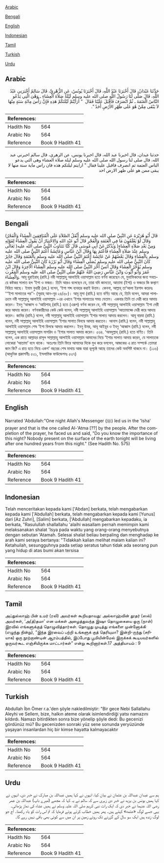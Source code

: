 [Arabic](#arabic)

[Bengali](#bengali)

[English](#english)

[Indonesian](#indonesian)

[Tamil](#tamil)

[Turkish](#turkish)

[Urdu](#urdu)

## Arabic


<div dir="rtl" lang="ar" style={{fontSize:'larger',backgroundColor:'#f8f9fa',padding:20}}>
حَدَّثَنَا عَبْدَانُ، قَالَ أَخْبَرَنَا عَبْدُ اللَّهِ، قَالَ أَخْبَرَنَا يُونُسُ، عَنِ الزُّهْرِيِّ، قَالَ سَالِمٌ أَخْبَرَنِي عَبْدُ اللَّهِ، قَالَ صَلَّى لَنَا رَسُولُ اللَّهِ صلى الله عليه وسلم لَيْلَةً صَلاَةَ الْعِشَاءِ ـ وَهْىَ الَّتِي يَدْعُو النَّاسُ الْعَتَمَةَ ـ ثُمَّ انْصَرَفَ فَأَقْبَلَ عَلَيْنَا فَقَالَ ‏ "‏ أَرَأَيْتُمْ لَيْلَتَكُمْ هَذِهِ فَإِنَّ رَأْسَ مِائَةِ سَنَةٍ مِنْهَا لاَ يَبْقَى مِمَّنْ هُوَ عَلَى ظَهْرِ الأَرْضِ أَحَدٌ ‏"‏‏.‏
</div>
<div style={{backgroundColor:'#f8f9fa',padding:20, marginBottom: 10}}><table> <thead> <tr> <th>References:</th> <th></th> </tr> </thead> <tbody><tr><td>Hadith No</td><td>564</td></tr><tr><td>Arabic No</td><td>564</td></tr><tr><td>Reference</td><td>Book 9 Hadith 41</td></tr></tbody></table></div>


<div dir="rtl" lang="ar" style={{fontSize:'larger',backgroundColor:'#f8f9fa',padding:20}}>
حدثنا عبدان، قال اخبرنا عبد الله، قال اخبرنا يونس، عن الزهري، قال سالم اخبرني عبد الله، قال صلى لنا رسول الله صلى الله عليه وسلم ليلة صلاة العشاء وهى التي يدعو الناس العتمة ثم انصرف فاقبل علينا فقال " ارايتم ليلتكم هذه فان راس ماية سنة منها لا يبقى ممن هو على ظهر الارض احد
</div>
<div style={{backgroundColor:'#f8f9fa',padding:20, marginBottom: 10}}><table> <thead> <tr> <th>References:</th> <th></th> </tr> </thead> <tbody><tr><td>Hadith No</td><td>564</td></tr><tr><td>Arabic No</td><td>564</td></tr><tr><td>Reference</td><td>Book 9 Hadith 41</td></tr></tbody></table></div>

## Bengali


<div dir="ltr" lang="bn" style={{fontSize:'larger',backgroundColor:'#f8f9fa',padding:20}}>
(قَالَ أَبُو هُرَيْرَةَ عَنِ النَّبِيِّ صلى الله عليه وسلم أَثْقَلُ الصَّلاَةِ عَلَى الْمُنَافِقِينَ الْعِشَاءُ وَالْفَجْرُ وَقَالَ لَوْ يَعْلَمُونَ مَا فِي الْعَتَمَةِ وَالْفَجْرِ قَالَ أَبُو عَبْد اللهِ وَالِاخْتِيَارُ أَنْ يَقُولَ الْعِشَاءُ لِقَوْلِهِ تَعَالَى )وَمِنْ بَعْدِ صَلاَةِ الْعِشَاءِ( وَيُذْكَرُ عَنْ أَبِي مُوسَى قَالَ كُنَّا نَتَنَاوَبُ النَّبِيَّ صلى الله عليه وسلم عِنْدَ صَلاَةِ الْعِشَاءِ فَأَعْتَمَ بِهَا وَقَالَ ابْنُ عَبَّاسٍ وَعَائِشَةُ أَعْتَمَ النَّبِيُّ صلى الله عليه وسلم بِالْعِشَاءِ وَقَالَ بَعْضُهُمْ عَنْ عَائِشَةَ أَعْتَمَ النَّبِيُّ صلى الله عليه وسلم بِالْعَتَمَةِ وَقَالَ جَابِرٌ كَانَ النَّبِيُّ صلى الله عليه وسلم يُصَلِّي الْعِشَاءَ وَقَالَ أَبُو بَرْزَةَ كَانَ النَّبِيُّ صلى الله عليه وسلم يُؤَخِّرُ الْعِشَاءَ وَقَالَ أَنَسٌ أَخَّرَ النَّبِيُّ صلى الله عليه وسلم الْعِشَاءَ الْآخِرَةَ وَقَالَ ابْنُ عُمَرَ وَأَبُو أَيُّوبَ وَابْنُ عَبَّاسٍ رَضِيَ اللهُ عَنْهُمْ صَلَّى النَّبِيُّ صلى الله عليه وسلم الْمَغْرِبَ وَالْعِشَاءَ. আবূ হুরাইরাহ্ (রাযি.) নবী সাল্লাল্লাহু আলাইহি ওয়াসাল্লাম হতে বর্ণনা করেছেন যে, মুনাফিকদের জন্য সবচেয়ে কষ্টকর সালাত হল ‘ইশা ও ফজর। তিনি আরও বলেছেন যে, তারা যদি জানতো, আতামা (ইশা) ও ফজরে কি কল্যাণ নিহিত আছে। ইমাম বুখারী (রহ.) বলেন, ‘ইশা শব্দ ব্যবহার করাই উত্তম। কেননা, আল্লাহ্ তা‘আলা ইরশাদ করেনঃ ‘‘‘ইশা সালাতের পর’’- (সূরাহ্ আন-নূর ২৪/৫৮)। আবূ মূসা (রাযি.) হতে বর্ণিত আছে যে, তিনি বলেন, আমরা পালাক্রমে নবী সাল্লাল্লাহু আলাইহি ওয়াসাল্লাম -এর এখানে ‘ইশার সালাতের সময় যেতাম। একবার তিনি তা দেরী করে আদায় করেন। ইবনু ‘আব্বাস ও ‘আয়িশাহ্ (রাযি.) হতে (এরূপ) বর্ণনা করেন যে, নবী সাল্লাল্লাহু আলাইহি ওয়াসাল্লাম ‘ইশা দেরী করে আদায় করেন। বর্ণনাকারীদের কেউ কেউ বলেন, নবী সাল্লাল্লাহু আলাইহি ওয়াসাল্লাম ‘আতামাহ্কে দেরী করে আদায় করেন। জাবির (রাযি.) বলেন, নবী সাল্লাল্লাহু আলাইহি ওয়াসাল্লাম ‘ইশার সালাত আদায় করলেন। আবূ বারযা (রাযি.) বলেন, নবী সাল্লাল্লাহু আলাইহি ওয়াসাল্লাম ‘ইশার সালাত বিলম্বে আদায় করতেন। আনাস (রাযি.) বলেন, নবী সাল্লাল্লাহু আলাইহি ওয়াসাল্লাম শেষ ‘ইশা বিলম্বে আদায় করলেন। ইবনু উমর, আবূ আইয়ূব ও ইবনু ‘আব্বাস (রাযি.) বলেন, নবী সাল্লাল্লাহু আলাইহি ওয়াসাল্লাম মাগরিব ও ‘ইশার সালাত আদায় করেন। ৫৬৪. ‘আবদুল্লাহ্ (রাযি.) হতে বর্ণিত। তিনি বলেন, এক রাতে আল্লাহর রাসূল সাল্লাল্লাহু আলাইহি ওয়াসাল্লাম আমাদের নিয়ে ‘ইশার সালাত আদায় করেন, যে সালাতকে লোকেরা ‘আতামা’ বলে থাকে। অতঃপর তিনি ফিরে আমাদের দিকে মুখ করে বললেন, আজকের এ রাত সম্পর্কে তোমরা জান কি? এ রাত হতে নিয়ে একশ’ বছরের শেষ মাথায় আজ যারা ভূপৃষ্ঠে আছে তাদের কেউ অবশিষ্ট থাকবে না। (১১৬) (আধুনিক প্রকাশনীঃ ৫৩১, ইসলামিক ফাউন্ডেশনঃ ৫৩৭)
</div>
<div style={{backgroundColor:'#f8f9fa',padding:20, marginBottom: 10}}><table> <thead> <tr> <th>References:</th> <th></th> </tr> </thead> <tbody><tr><td>Hadith No</td><td>564</td></tr><tr><td>Arabic No</td><td>564</td></tr><tr><td>Reference</td><td>Book 9 Hadith 41</td></tr></tbody></table></div>

## English


<div dir="ltr" lang="en" style={{fontSize:'larger',backgroundColor:'#f8f9fa',padding:20}}>
Narrated 'Abdullah:"One night Allah's Messenger (ﷺ) led us in the 'Isha' prayer and that is the one called Al-'Atma [??] by the people. After the completion of the prayer, he faced us and said, "Do you know the importance of this night? Nobody present on the surface of the earth tonight will be living after one hundred years from this night." (See Hadith No. 575)
</div>
<div style={{backgroundColor:'#f8f9fa',padding:20, marginBottom: 10}}><table> <thead> <tr> <th>References:</th> <th></th> </tr> </thead> <tbody><tr><td>Hadith No</td><td>564</td></tr><tr><td>Arabic No</td><td>564</td></tr><tr><td>Reference</td><td>Book 9 Hadith 41</td></tr></tbody></table></div>

## Indonesian


<div dir="ltr" lang="id" style={{fontSize:'larger',backgroundColor:'#f8f9fa',padding:20}}>
Telah menceritakan kepada kami ['Abdan] berkata, telah mengabarkan kepada kami ['Abdullah] berkata, telah mengabarkan kepada kami [Yunus] dari [Az Zuhri], [Salim] berkata, ['Abdullah] mengabarkan kepadaku, ia berkata, "Rasulullah shallallahu 'alaihi wasallam pernah memimpin kami melaksanakan shalat 'Isya pada waktu yang orang-orang menyebutnya dengan sebutan 'Atamah. Selesai shalat beliau berpaling dan menghadap ke arah kami seraya bertanya: "Tidakkah kalian melihat malam kalian ini? Ketahuilah, sesungguhnya pada setiap seratus tahun tidak ada seorang pun yang hidup di atas bumi akan tersisa
</div>
<div style={{backgroundColor:'#f8f9fa',padding:20, marginBottom: 10}}><table> <thead> <tr> <th>References:</th> <th></th> </tr> </thead> <tbody><tr><td>Hadith No</td><td>564</td></tr><tr><td>Arabic No</td><td>564</td></tr><tr><td>Reference</td><td>Book 9 Hadith 41</td></tr></tbody></table></div>

## Tamil


<div dir="ltr" lang="ta" style={{fontSize:'larger',backgroundColor:'#f8f9fa',padding:20}}>
அப்துல்லாஹ் பின் உமர் (ரலி) அவர்கள் கூறியதாவது: அல்லாஹ்வின் தூதர் (ஸல்) அவர்கள், ‘அ(த்)தமா’ என மக்கள் அழைத்துவந்த இஷா தொழுகையை ஒரு (நாள்) இரவில் எங்களுக்குத் தொழுவித்தார்கள். தொழுது முடித்து எங்களை முன்னோக்கி (எழுந்து நின்று), “இந்த இரவைப் பற்றி உங்களுக் குத் தெரியுமா? இன்றி-ருந்து (சரியாக) ஒரு நூற்றாண்டின் ஆரம்பத்தில், இப்போது பூமியின்மேல் இருக்கக் கூடியவர்களில் ஒருவர்கூட எஞ்சியிருக்க மாட்டார்கள்” என்று கூறினார்கள்.17 அத்தியாயம் : 9
</div>
<div style={{backgroundColor:'#f8f9fa',padding:20, marginBottom: 10}}><table> <thead> <tr> <th>References:</th> <th></th> </tr> </thead> <tbody><tr><td>Hadith No</td><td>564</td></tr><tr><td>Arabic No</td><td>564</td></tr><tr><td>Reference</td><td>Book 9 Hadith 41</td></tr></tbody></table></div>

## Turkish


<div dir="ltr" lang="tr" style={{fontSize:'larger',backgroundColor:'#f8f9fa',padding:20}}>
Abdullah İbn Ömer r.a.'den şöyle nakledilmiştir: "Bir gece Nebi Sallallahu Aleyhi ve Sellem, bize, halkın ateme olarak isimlendirdiği yatsı namazını kıldırdı. Namazı bitirdikten sonra bize yönelip şöyle dedi: Bu gecenizi gördünüz mü? Bu gecenizden sonraki yüz sene sonunda yeryüzünde yaşayan insanlardan hiç bir kimse hayatta kalmayacaktır
</div>
<div style={{backgroundColor:'#f8f9fa',padding:20, marginBottom: 10}}><table> <thead> <tr> <th>References:</th> <th></th> </tr> </thead> <tbody><tr><td>Hadith No</td><td>564</td></tr><tr><td>Arabic No</td><td>564</td></tr><tr><td>Reference</td><td>Book 9 Hadith 41</td></tr></tbody></table></div>

## Urdu


<div dir="rtl" lang="ur" style={{fontSize:'larger',backgroundColor:'#f8f9fa',padding:20}}>
ہم سے عبدان عبداللہ بن عثمان نے بیان کیا، انہوں نے کہا ہمیں عبداللہ بن مبارک نے خبر دی، انہوں نے کہا ہمیں یونس بن یزید نے خبر دی زہری سے کہ سالم نے یہ کہا کہ مجھے (میرے باپ) عبداللہ بن عمر رضی اللہ عنہما نے خبر دی کہ ایک رات نبی کریم صلی اللہ علیہ وسلم نے ہمیں عشاء کی نماز پڑھائی۔ یہی جسے لوگ «عتمه» کہتے ہیں۔ پھر ہمیں خطاب کرتے ہوئے فرمایا کہ تم اس رات کو یاد رکھنا۔ آج جو لوگ زندہ ہیں ایک سو سال کے گزرنے تک روئے زمین پر ان میں سے کوئی بھی باقی نہیں رہے گا۔
</div>
<div style={{backgroundColor:'#f8f9fa',padding:20, marginBottom: 10}}><table> <thead> <tr> <th>References:</th> <th></th> </tr> </thead> <tbody><tr><td>Hadith No</td><td>564</td></tr><tr><td>Arabic No</td><td>564</td></tr><tr><td>Reference</td><td>Book 9 Hadith 41</td></tr></tbody></table></div>